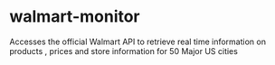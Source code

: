 # walmart-monitor
Accesses the official Walmart API to retrieve real time information on products , prices and store information for 50 Major US cities 
